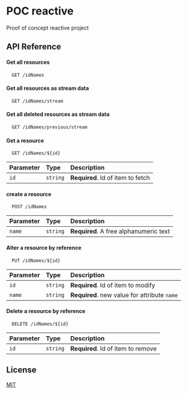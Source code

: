 # POC reactive

Proof of concept reactive project


## API Reference

#### Get all resources

```http
  GET /idNames
```

#### Get all resources as stream data

```http
  GET /idNames/stream
```

#### Get all deleted resources as stream data

```http
  GET /idNames/previous/stream
```

#### Get a resource

```http
  GET /idNames/${id}
```

| Parameter | Type     | Description                       |
| :-------- | :------- | :-------------------------------- |
| `id`      | `string` | **Required**. Id of item to fetch |

#### create a resource

```http
  POST /idNames
```

| Parameter | Type     | Description                            |
| :-------- | :------- | :------------------------------------- |
| `name`    | `string` | **Required**. A free alphanumeric text |

#### Alter a resource by reference

```http
  PUT /idNames/${id}
```

| Parameter | Type     | Description                        |
| :-------- | :------- | :--------------------------------- |
| `id`      | `string` | **Required**. Id of item to modify |
| `name`    | `string` | **Required**. new value for attribute `name` |

#### Delete a resource by reference

```http
  DELETE /idNames/${id}
```

| Parameter | Type     | Description                        |
| :-------- | :------- | :--------------------------------- |
| `id`      | `string` | **Required**. Id of item to remove |

## License

[MIT](https://gitlab.com/jesid-acosta/poc-reactive/src/main/resources/static/license.html)

